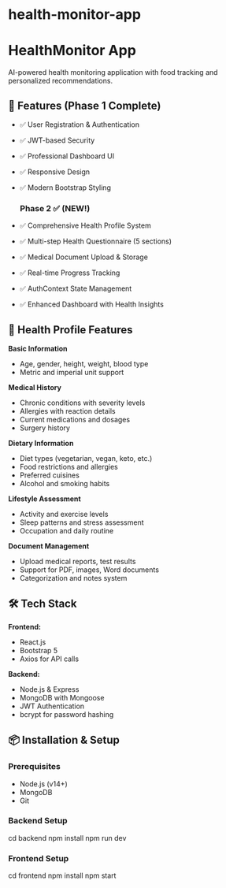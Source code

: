 # health-monitor-app
# HealthMonitor App

AI-powered health monitoring application with food tracking and personalized recommendations.

## 🚀 Features (Phase 1 Complete)

- ✅ User Registration & Authentication
- ✅ JWT-based Security
- ✅ Professional Dashboard UI
- ✅ Responsive Design
- ✅ Modern Bootstrap Styling


  ### Phase 2 ✅ (NEW!)
- ✅ Comprehensive Health Profile System
- ✅ Multi-step Health Questionnaire (5 sections)
- ✅ Medical Document Upload & Storage
- ✅ Real-time Progress Tracking
- ✅ AuthContext State Management
- ✅ Enhanced Dashboard with Health Insights

## 🏥 Health Profile Features

**Basic Information**
- Age, gender, height, weight, blood type
- Metric and imperial unit support

**Medical History**  
- Chronic conditions with severity levels
- Allergies with reaction details
- Current medications and dosages
- Surgery history

**Dietary Information**
- Diet types (vegetarian, vegan, keto, etc.)
- Food restrictions and allergies
- Preferred cuisines
- Alcohol and smoking habits

**Lifestyle Assessment**
- Activity and exercise levels
- Sleep patterns and stress assessment  
- Occupation and daily routine

**Document Management**
- Upload medical reports, test results
- Support for PDF, images, Word documents
- Categorization and notes system


## 🛠️ Tech Stack

**Frontend:**
- React.js
- Bootstrap 5
- Axios for API calls

**Backend:**
- Node.js & Express
- MongoDB with Mongoose
- JWT Authentication
- bcrypt for password hashing

## 📦 Installation & Setup

### Prerequisites
- Node.js (v14+)
- MongoDB
- Git

### Backend Setup
cd backend
npm install
npm run dev

### Frontend Setup
cd frontend
npm install
npm start
